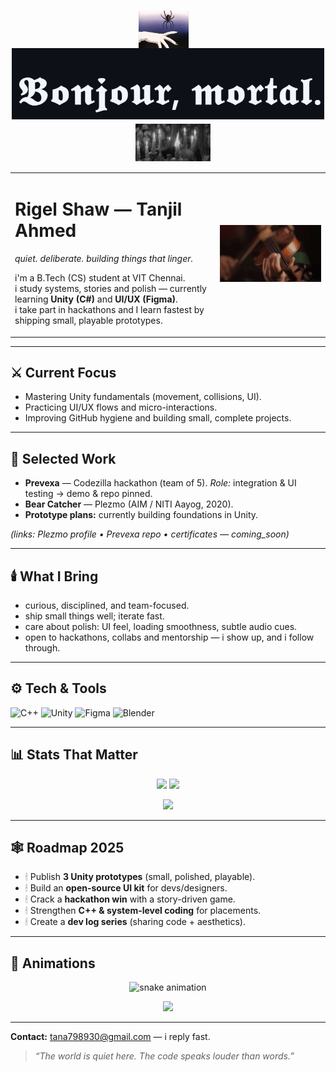 <h1 align="center">
  <img src="spiderweb.gif" alt="spider" width="80" style="vertical-align: middle; margin-right: 15px;"/>
  <img src="bonjourmortal.png" alt="Bonjour mortal" width="500"/>
  <img src="candles.gif" alt="flickering candle" width="120" style="vertical-align: middle; margin-left: 15px;"/>
</h1>


<table>
<tr>
<td width="65%" valign="top">

# Rigel Shaw — Tanjil Ahmed  
*quiet. deliberate. building things that linger.*

i'm a B.Tech (CS) student at VIT Chennai.  
i study systems, stories and polish — currently learning **Unity (C#)** and **UI/UX (Figma)**.  
i take part in hackathons and I learn fastest by shipping small, playable prototypes.

</td>
<td width="35%" align="center">

<img src="Violin GIF.gif" alt="violin notes" width="250"/>

</td>
</tr>
</table>

---

## ⚔️ Current Focus
- Mastering Unity fundamentals (movement, collisions, UI).  
- Practicing UI/UX flows and micro-interactions.  
- Improving GitHub hygiene and building small, complete projects.  

---

## 📂 Selected Work
- **Prevexa** — Codezilla hackathon (team of 5). *Role:* integration & UI testing → demo & repo pinned.  
- **Bear Catcher** — Plezmo (AIM / NITI Aayog, 2020).  
- **Prototype plans:** currently building foundations in Unity.  

*(links: Plezmo profile • Prevexa repo • certificates — coming_soon)*  

---

## 🕯️ What I Bring
- curious, disciplined, and team-focused.  
- ship small things well; iterate fast.  
- care about polish: UI feel, loading smoothness, subtle audio cues.  
- open to hackathons, collabs and mentorship — i show up, and i follow through.  

---

## ⚙️ Tech & Tools  
![C++](https://img.shields.io/badge/C++-2E2E2E?style=for-the-badge&logo=cplusplus&logoColor=8A2BE2) 
![Unity](https://img.shields.io/badge/Unity-0A0A0A?style=for-the-badge&logo=unity&logoColor=8A2BE2) 
![Figma](https://img.shields.io/badge/Figma-1C1C1C?style=for-the-badge&logo=figma&logoColor=8A2BE2) 
![Blender](https://img.shields.io/badge/Blender-2C2C2C?style=for-the-badge&logo=blender&logoColor=8A2BE2)  

---

## 📊 Stats That Matter  

<p align="center">
  <img src="https://github-readme-stats.vercel.app/api?username=rigelshaw&show_icons=true&theme=tokyonight&hide_border=true&count_private=true&title_color=8A2BE2&icon_color=8A2BE2&text_color=C0C0C0&bg_color=0A0A0A" height="180"/>
  <img src="https://github-readme-stats.vercel.app/api/top-langs/?username=rigelshaw&layout=compact&theme=tokyonight&hide_border=true&title_color=8A2BE2&text_color=C0C0C0&bg_color=0A0A0A" height="180"/>
</p>

<p align="center">
  <img src="https://streak-stats.demolab.com?user=rigelshaw&theme=tokyonight&hide_border=true&background=0A0A0A&ring=8A2BE2&fire=8A2BE2&currStreakLabel=C0C0C0" height="180"/>
</p>

---

## 🕸️ Roadmap 2025
- 🕯 Publish **3 Unity prototypes** (small, polished, playable).  
- 🕯 Build an **open-source UI kit** for devs/designers.  
- 🕯 Crack a **hackathon win** with a story-driven game.  
- 🕯 Strengthen **C++ & system-level coding** for placements.  
- 🕯 Create a **dev log series** (sharing code + aesthetics).  

---

## 🐍 Animations  

<p align="center">
  <img src="https://github.com/rigelshaw/rigelshaw/blob/output/github-contribution-grid-snake-dark.svg" alt="snake animation"/>
</p>

<p align="center">
  <img src="https://komarev.com/ghpvc/?username=rigelshaw&color=8A2BE2&style=flat-square&label=Profile+Views" />
</p>

---

**Contact:** [tana798930@gmail.com](mailto:tana798930@gmail.com) — i reply fast.  

> *“The world is quiet here. The code speaks louder than words.”*  


<!--
**rigelshaw/rigelshaw** is a ✨ _special_ ✨ repository because its `README.md` (this file) appears on your GitHub profile.

Here are some ideas to get you started:

- 🔭 I’m currently working on ...
- 🌱 I’m currently learning ...
- 👯 I’m looking to collaborate on ...
- 🤔 I’m looking for help with ...
- 💬 Ask me about ...
- 📫 How to reach me: ...
- 😄 Pronouns: ...
- ⚡ Fun fact: ...
-->
